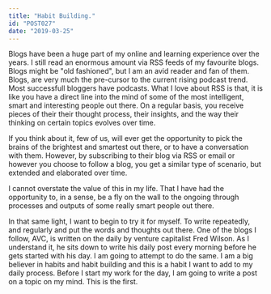 ```yaml
---
title: "Habit Building."
id: "POST027"
date: "2019-03-25"
---
```


Blogs have been a huge part of my online and learning experience over the years. I still read an enormous amount via RSS feeds of my favourite blogs. Blogs might be "old fashioned", but I am an avid reader and fan of them. Blogs, are very much the pre-cursor to the current rising podcast trend. Most successfull bloggers have podcasts. What I love about RSS is that, it is like you have a direct line into the mind of some of the most intelligent, smart and interesting people out there. On a regular basis, you receive pieces of their their thought process, their insights, and the way their thinking on certain topics evolves over time. 

If you think about it, few of us, will ever get the opportunity to pick the brains of the brightest and smartest out there, or to have a conversation with them. However, by subscribing to their blog via RSS or email or however you choose to follow a blog, you get a similar type of scenario, but extended and elaborated over time. 

I cannot overstate the value of this in my life. That I have had the opportunity to, in a sense, be a fly on the wall to the ongoing through processes and outputs of some really smart people out there. 

In that same light, I want to begin to try it for myself. To write repeatedly, and regularly and put the words and thoughts out there. One of the blogs I follow, AVC, is written on the daily by venture capitalist Fred Wilson. As I understand it, he sits down to write his daily post every morning before he gets started with his day. I am going to attempt to do the same. I am a big believer in habits and habit building and this is a habit I want to add to my daily process. Before I start my work for the day, I am going to write a post on a topic on my mind. This is the first. 